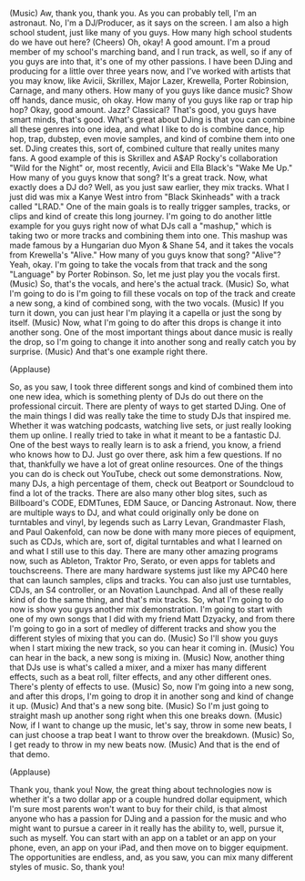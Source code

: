 
(Music)
Aw, thank you, thank you.
As you can probably tell,
I&#39;m an astronaut.
No, I&#39;m a DJ/Producer, as it says on the screen.
I am also a high school student,
just like many of you guys.
How many high school students do we have out here?
(Cheers)
Oh, okay! A good amount.
I&#39;m a proud member of my school&#39;s marching band,
and I run track, as well,
so if any of you guys are into that,
it&#39;s one of my other passions.
I have been DJing and producing
for a little over three years now,
and I&#39;ve worked with artists that you may know,
like Avicii, Skrillex, Major Lazer,
Krewella, Porter Robinsion, Carnage, and many others.
How many of you guys like dance music?
Show off hands, dance music, oh okay.
How many of you guys like rap or trap hip hop?
Okay, good amount.
Jazz? Classical?
That&#39;s good, you guys have smart minds, that&#39;s good.
What&#39;s great about DJing
is that you can combine all these genres into one idea,
and what I like to do is combine
dance, hip hop, trap, dubstep, even movie samples,
and kind of combine them into one set.
DJing creates this, sort of, combined culture
that really unites many fans.
A good example of this
is Skrillex and A$AP Rocky&#39;s collaboration
&quot;Wild for the Night&quot;
or, most recently, Avicii and Ella Black&#39;s &quot;Wake Me Up.&quot;
How many of you guys know that song?
It&#39;s a great track.
Now, what exactly does a DJ do?
Well, as you just saw earlier,
they mix tracks.
What I just did
was mix a Kanye West intro from &quot;Black Skinheads&quot;
with a track called &quot;LRAD.&quot;
One of the main goals is to really
trigger samples, tracks, or clips
and kind of create this long journey.
I&#39;m going to do another little example for you guys right now
of what DJs call a &quot;mashup,&quot;
which is taking two or more tracks
and combining them into one.
This mashup was made famous
by a Hungarian duo Myon &amp; Shane 54,
and it takes the vocals from Krewella&#39;s &quot;Alive.&quot;
How many of you guys know that song? &quot;Alive&quot;?
Yeah, okay.
I&#39;m going to take the vocals from that track
and the song &quot;Language&quot; by Porter Robinson.
So, let me just play you the vocals first.
(Music)
So, that&#39;s the vocals,
and here&#39;s the actual track.
(Music)
So, what I&#39;m going to do is I&#39;m going to fill these vocals
on top of the track
and create a new song, a kind of combined song,
with the two vocals.
(Music)
If you turn it down,
you can just hear I&#39;m playing it a capella
or just the song by itself.
(Music)
Now, what I&#39;m going to do after this drops
is change it into another song.
One of the most important things about dance music
is really the drop,
so I&#39;m going to change it into another song
and really catch you by surprise.
(Music)
And that&#39;s one example right there.

(Applause)

So, as you saw, I took three different songs
and kind of combined them into one new idea,
which is something plenty of DJs do out there
on the professional circuit.
There are plenty of ways to get started DJing.
One of the main things I did
was really take the time to study DJs that inspired me.
Whether it was watching podcasts,
watching live sets,
or just really looking them up online.
I really tried to take in what it meant
to be a fantastic DJ.
One of the best ways to really learn
is to ask a friend, you know, a friend who knows how to DJ.
Just go over there, ask him a few questions.
If no that, thankfully we have a lot of great online resources.
One of the things you can do is check out YouTube,
check out some demonstrations.
Now, many DJs, a high percentage of them,
check out Beatport or Soundcloud to find a lot of the tracks.
There are also many other blog sites,
such as Billboard&#39;s CODE, EDMTunes, EDM Sauce,
or Dancing Astronaut.
Now, there are multiple ways to DJ,
and what could originally only be done on turntables and vinyl,
by legends
such as Larry Levan, Grandmaster Flash, and Paul Oakenfold,
can now be done with many more pieces of equipment,
such as CDJs,
which are, sort of, digital turntables
and what I learned on and what I still use to this day.
There are many other amazing programs now,
such as Ableton, Traktor Pro,
Serato, or even apps for tablets and touchscreens.
There are many hardware systems
just like my APC40 here
that can launch samples, clips and tracks.
You can also just use turntables, CDJs,
an S4 controller, or an Novation Launchpad.
And all of these really kind of do the same thing,
and that&#39;s mix tracks.
So, what I&#39;m going to do now
is show you guys another mix demonstration.
I&#39;m going to start with one of my own songs
that I did with my friend Matt Dzyacky,
and from there I&#39;m going to go
in a sort of medley of different tracks
and show you the different styles of mixing that you can do.
(Music)
So I&#39;ll show you guys when I start mixing the new track,
so you can hear it coming in.
(Music)
You can hear in the back, a new song is mixing in.
(Music)
Now, another thing that DJs use is what&#39;s called a mixer,
and a mixer has many different effects,
such as a beat roll,
filter effects,
and any other different ones.
There&#39;s plenty of effects to use.
(Music)
So, now I&#39;m going into a new song,
and after this drops,
I&#39;m going to drop it in another song
and kind of change it up.
(Music)
And that&#39;s a new song bite.
(Music)
So I&#39;m just going to straight mash up
another song right when this one breaks down.
(Music)
Now, if I want to change up the music,
let&#39;s say, throw in some new beats,
I can just choose a trap beat I want to throw over the breakdown.
(Music)
So, I get ready to throw in my new beats now.
(Music)
And that is the end of that demo.

(Applause)

Thank you, thank you!
Now, the great thing about technologies now
is whether it&#39;s a two dollar app
or a couple hundred dollar equipment,
which I&#39;m sure most parents
won&#39;t want to buy for their child,
is that almost anyone who has a passion for DJing
and a passion for the music
and who might want to pursue a career in it
really has the ability to, well, pursue it,
such as myself.
You can start with an app on a tablet
or an app on your phone, even, an app on your iPad,
and then move on to bigger equipment.
The opportunities are endless,
and, as you saw, you can mix
many different styles of music.
So, thank you!
